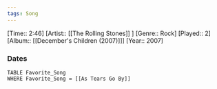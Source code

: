 ```yaml
---
tags: Song  
---
```

[Time:: 2:46]
[Artist:: [[The Rolling Stones]] ]
[Genre:: Rock]
[Played:: 2]
[Album:: [[December's Children (2007)]]]
[Year:: 2007]
### Dates
````dataview
TABLE Favorite_Song
WHERE Favorite_Song = [[As Tears Go By]]
````